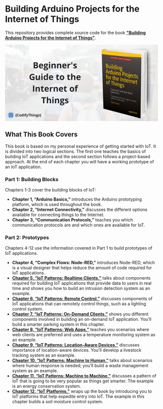 # Building Arduino Projects for the Internet of Things
This repository provides complete source code for the book **["Building Arduino Projects for the Internet of Things"](http://codifythings.com)**.

![Book Cover](https://github.com/codifythings/arduino-iot-book/blob/master/book-cover.png)

## What This Book Covers
This book is based on my personal experience of getting started with IoT. It is divided into two logical sections. The first one teaches the basics of building IoT applications and the second section follows a project-based approach. At the end of each chapter you will have a working prototype of an IoT application.

### Part 1: Building Blocks
Chapters 1-3 cover the building blocks of IoT:

- **Chapter 1, “Arduino Basics,”** introduces the Arduino prototyping platform, which is used throughout the book.
- **Chapter 2, “Internet Connectivity,”** discusses the different options available for connecting things to the Internet.
- **Chapter 3, “Communication Protocols,”** teaches you which communication protocols are and which ones are available for IoT.

### Part 2: Prototypes
Chapters 4-12 use the information covered in Part 1 to build prototypes of IoT applications.

- **Chapter 4, “Complex Flows: Node-RED,”** introduces Node-RED, which is a visual designer that helps reduce the amount of code required for IoT applications.
- **[Chapter 5, “IoT Patterns: Realtime Clients,”](http://codifythings.com/2016/06/21/intrusion-detection-system/)** talks about components required for building IoT applications that provide data to users in real time and shows you how to build an intrusion detection system as an example.
- **[Chapter 6, “IoT Patterns: Remote Control,”](http://codifythings.com/2016/06/21/lighting-control-system/)** discusses components of IoT applications that can remotely control things, such as a lighting control system.
- **[Chapter 7, “IoT Patterns: On-Demand Clients,”](http://codifythings.com/2016/06/21/smarter-parking-system/)** shows you different components involved in building an on-demand IoT application. You’ll build a smarter parking system in this chapter.
- **[Chapter 8, “IoT Patterns: Web Apps,”](http://codifythings.com/2016/06/21/temperature-monitoring-system/)** teaches you scenarios where web clients are preferred and uses a temperature monitoring system as an example.
- **[Chapter 9, “IoT Patterns: Location-Aware Devices,”](http://codifythings.com/2016/06/21/livestock-tracking-system/)** discusses importance of location-aware devices. You’ll develop a livestock tracking system as an example.
- **[Chapter 10, “IoT Patterns: Machine to Human,”](http://codifythings.com/2016/06/21/waste-management-system/)** talks about scenarios where human response is needed; you’ll build a waste management system as an example.
- **[Chapter 11, “IoT Patterns: Machine to Machine,”](http://codifythings.com/2016/06/21/energy-conservation-system/)** discusses a pattern of IoT that is going to be very popular as things get smarter. The example is an energy conservation system.
- **[Chapter 12, “IoT Platforms,”](http://codifythings.com/2016/06/21/iot-platforms-xively/)** wraps up the book by introducing you to IoT platforms that help expedite entry into IoT. The example in this chapter builds a soil moisture control system.
